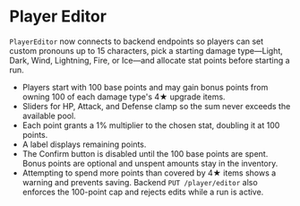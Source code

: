 # Player Editor

`PlayerEditor` now connects to backend endpoints so players can set custom
pronouns up to 15 characters, pick a starting damage type—Light, Dark, Wind,
Lightning, Fire, or Ice—and allocate stat points before starting a run.

- Players start with 100 base points and may gain bonus points from owning 100 of each damage type's 4★ upgrade items.
- Sliders for HP, Attack, and Defense clamp so the sum never exceeds the available pool.
- Each point grants a 1% multiplier to the chosen stat, doubling it at 100 points.
- A label displays remaining points.
- The Confirm button is disabled until the 100 base points are spent. Bonus points are optional and unspent amounts stay in the inventory.
- Attempting to spend more points than covered by 4★ items shows a warning and prevents saving. Backend `PUT /player/editor`
  also enforces the 100-point cap and rejects edits while a run is active.
